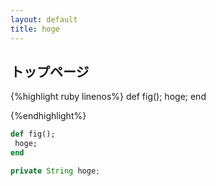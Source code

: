 ```yaml
---
layout: default
title: hoge
---
```


## トップページ

{%highlight ruby linenos%}
def fig();
 hoge;
end

{%endhighlight%}

```ruby
def fig();
 hoge;
end
```
```java
private String hoge;
```
